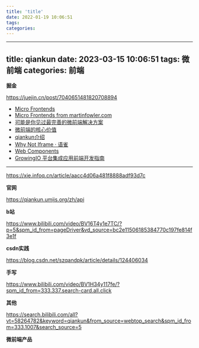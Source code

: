 ```yaml
---
title: 'title'
date: 2022-01-19 10:06:51
tags: 
categories: 
---
```


---
title: qiankun
date: 2023-03-15 10:06:51
tags: 微前端
categories: 前端
---


**掘金**

https://juejin.cn/post/7040651481820708894


* [Micro Frontends](https://link.juejin.cn/?target=https%3A%2F%2Fmicro-frontends.org%2F "https://micro-frontends.org/")
* [Micro Frontends from martinfowler.com](https://link.juejin.cn/?target=https%3A%2F%2Fmartinfowler.com%2Farticles%2Fmicro-frontends.html "https://martinfowler.com/articles/micro-frontends.html")
* [可能是你见过最完善的微前端解决方案](https://link.juejin.cn/?target=https%3A%2F%2Fzhuanlan.zhihu.com%2Fp%2F78362028 "https://zhuanlan.zhihu.com/p/78362028")
* [微前端的核心价值](https://link.juejin.cn/?target=https%3A%2F%2Fzhuanlan.zhihu.com%2Fp%2F95085796 "https://zhuanlan.zhihu.com/p/95085796")
* [qiankun介绍](https://link.juejin.cn/?target=https%3A%2F%2Fqiankun.umijs.org%2Fzh%2Fguide "https://qiankun.umijs.org/zh/guide")
* [Why Not Iframe · 语雀](https://link.juejin.cn/?target=https%3A%2F%2Fwww.yuque.com%2Fkuitos%2Fgky7yw%2Fgesexv "https://www.yuque.com/kuitos/gky7yw/gesexv")
* [Web Components](https://link.juejin.cn/?target=https%3A%2F%2Fdeveloper.mozilla.org%2Fzh-CN%2Fdocs%2FWeb%2FWeb_Components "https://developer.mozilla.org/zh-CN/docs/Web/Web_Components")
* [GrowingIO 平台集成应用前端开发指南](https://link.juejin.cn/?target=https%3A%2F%2Fgrowingio.feishu.cn%2Fdocs%2FdoccnftnRubxpwtGDvdQGoEktOb%23 "https://growingio.feishu.cn/docs/doccnftnRubxpwtGDvdQGoEktOb#")

---

https://xie.infoq.cn/article/aacc4d06a481f8888adf93d7c

**官网**

https://qiankun.umijs.org/zh/api

**b站**

https://www.bilibili.com/video/BV16T4y1e7TC/?p=5&spm_id_from=pageDriver&vd_source=bc2e11506185384770c197fe814f3e1f

**csdn实践**

https://blog.csdn.net/szqandpk/article/details/124406034

**手写**

https://www.bilibili.com/video/BV1H34y117fe/?spm_id_from=333.337.search-card.all.click

**其他**

https://search.bilibili.com/all?vt=58264782&keyword=qiankun&from_source=webtop_search&spm_id_from=333.1007&search_source=5

**微前端产品**
